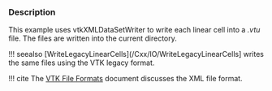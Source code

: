 ### Description

This example uses vtkXMLDataSetWriter to write each linear cell into a *.vtu* file. The files are written into the current directory.

!!! seealso
    [WriteLegacyLinearCells](/Cxx/IO/WriteLegacyLinearCells] writes the same files using the VTK legacy format.

!!! cite
    The [VTK File Formats](/VTKFileFormats#xml-file-formats) document discusses the XML file format.
